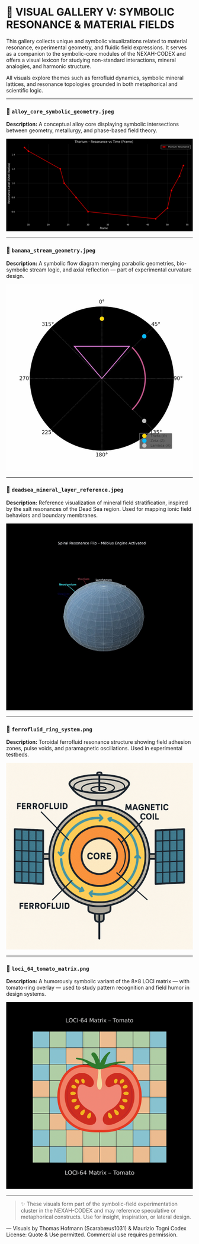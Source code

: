 # 🧬 VISUAL GALLERY V: SYMBOLIC RESONANCE & MATERIAL FIELDS

This gallery collects unique and symbolic visualizations related to material resonance, experimental geometry, and fluidic field expressions. It serves as a companion to the symbolic-core modules of the NEXAH-CODEX and offers a visual lexicon for studying non-standard interactions, mineral analogies, and harmonic structure.

All visuals explore themes such as ferrofluid dynamics, symbolic mineral lattices, and resonance topologies grounded in both metaphorical and scientific logic.

---

### 🧲 `alloy_core_symbolic_geometry.jpeg`

**Description:** A conceptual alloy core displaying symbolic intersections between geometry, metallurgy, and phase-based field theory.

![](./visuals/alloy_core_symbolic_geometry.jpeg)

---

### 🍌 `banana_stream_geometry.jpeg`

**Description:** A symbolic flow diagram merging parabolic geometries, bio-symbolic stream logic, and axial reflection — part of experimental curvature design.

![](./visuals/banana_stream_geometry.jpeg)

---

### 🧂 `deadsea_mineral_layer_reference.jpeg`

**Description:** Reference visualization of mineral field stratification, inspired by the salt resonances of the Dead Sea region. Used for mapping ionic field behaviors and boundary membranes.

![](./visuals/deadsea_mineral_layer_reference.jpeg)

---

### 🧪 `ferrofluid_ring_system.png`

**Description:** Toroidal ferrofluid resonance structure showing field adhesion zones, pulse voids, and paramagnetic oscillations. Used in experimental testbeds.

![](./visuals/ferrofluid_ring_system.png)

---

### 🍅 `loci_64_tomato_matrix.png`

**Description:** A humorously symbolic variant of the 8×8 LOCI matrix — with tomato-ring overlay — used to study pattern recognition and field humor in design systems.

![](./visuals/loci_64_tomato_matrix.png)

---

> ✨ These visuals form part of the symbolic-field experimentation cluster in the NEXAH-CODEX and may reference speculative or metaphorical constructs. Use for insight, inspiration, or lateral design.

— Visuals by Thomas Hofmann (Scarabæus1031) & Maurizio Togni
Codex License: Quote & Use permitted. Commercial use requires permission.

